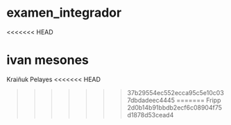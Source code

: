 # examen_integrador
<<<<<<< HEAD



ivan mesones
=======
Kraiñuk
Pelayes
<<<<<<< HEAD

>>>>>>> 37b29554ec552ecca95c5e10c037dbdadeec4445
=======
Fripp
>>>>>>> 2d0b14b91bbdb2ecf6c08904f75d1878d53cead4
